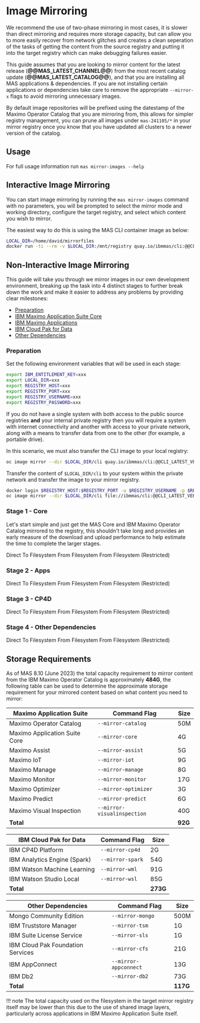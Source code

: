 Image Mirroring
===============================================================================
We recommend the use of two-phase mirroring in most cases, it is slower than direct mirroring and requires more storage capacity, but can allow you to more easily recover from network glitches and creates a clean seperation of the tasks of getting the content from the source registry and putting it into the target registry which can make debugging failures easier.

This guide assumes that you are looking to mirror content for the latest release (**@@MAS_LATEST_CHANNEL@@**) from the most recent catalog update (**@@MAS_LATEST_CATALOG@@**), and that you are installing all MAS applications & dependencies.  If you are not installing certain applications or dependencies take care to remove the appropriate `--mirror-x` flags to avoid mirroring unnecessary images.

By default image repositories will be prefixed using the datestamp of the Maximo Operator Catalog that you are mirroring from, this allows for simpler registry management, you can prune all images under `mas-241105/*` in your mirror registry once you know that you have updated all clusters to a newer version of the catalog.


Usage
-------------------------------------------------------------------------------
For full usage information run `mas mirror-images --help`


Interactive Image Mirroring
-------------------------------------------------------------------------------
You can start image mirroring by running the `mas mirror-images` command with no parameters, you will be prompted to select the mirror mode and working directory, configure the target registry, and select which content you wish to mirror.

The easiest way to do this is using the MAS CLI container image as below:

```bash
LOCAL_DIR=/home/david/mirrorfiles
docker run -ti --rm -v $LOCAL_DIR:/mnt/registry quay.io/ibmmas/cli:@@CLI_LATEST_VERSION@@ mas mirror-images
```


Non-Interactive Image Mirroring
-------------------------------------------------------------------------------
This guide will take you through we mirror images in our own development environment, breaking up the task into 4 distinct stages to further break down the work and make it easier to address any problems by providing clear milestones:

- [Preparation](#preparation)
- [IBM Maximo Application Suite Core](#stage-1-core)
- [IBM Maximo Applications](#stage-2-apps)
- [IBM Cloud Pak for Data](#stage-3-cp4d)
- [Other Dependencies](#stage-4-other-dependencies)

### Preparation
Set the following environment variables that will be used in each stage:

```bash
export IBM_ENTITLEMENT_KEY=xxx
export LOCAL_DIR=xxx
export REGISTRY_HOST=xxx
export REGISTRY_PORT=xxx
export REGISTRY_USERNAME=xxx
export REGISTRY_PASSWORD=xxx
```

If you do not have a single system with both access to the public source registries **and** your internal private registry then you will require a system with internet connectivity and another with access to your private network, along with a means to transfer data from one to the other (for example, a portable drive).

In this scenario, we must also transfer the CLI image to your local registry:

```bash
oc image mirror --dir $LOCAL_DIR/cli quay.io/ibmmas/cli:@@CLI_LATEST_VERSION@@ file://ibmmas/cli:@@CLI_LATEST_VERSION@@
```

Transfer the content of `$LOCAL_DIR/cli` to your system within the private network and transfer the image to your mirror registry.

```bash
docker login $REGISTRY_HOST:$REGISTRY_PORT -u $REGISTRY_USERNAME -p $REGISTRY_PASSWORD
oc image mirror --dir $LOCAL_DIR/cli file://ibmmas/cli:@@CLI_LATEST_VERSION@@ $REGISTRY_HOST:$REGISTRY_PORT/ibmmas/cli:@@CLI_LATEST_VERSION@@
```


### Stage 1 - Core
Let's start simple and just get the MAS Core and IBM Maximo Operator Catalog mirrored to the registry, this shouldn't take long and provides an early measure of the download and upload performance to help estimate the time to complete the larger stages.

<cds-tabs trigger-content="Select an item" value="direct">
  <cds-tab id="tab-direct-core" target="panel-direct-core" value="direct">Direct</cds-tab>
  <cds-tab id="tab-to-core" target="panel-to-core" value="to">To Filesystem</cds-tab>
  <cds-tab id="tab-from-core" target="panel-from-core" value="from">From Filesystem</cds-tab>
  <cds-tab id="tab-from-restricted-core" target="panel-from-restricted-core" value="from-restricted">From Filesystem (Restricted)</cds-tab>
</cds-tabs>

<div class="tab-panel">
  <div id="panel-direct-core" role="tabpanel" aria-labelledby="tab-direct-core" hidden>

```bash
docker run -ti --rm -v $LOCAL_DIR:/mnt/registry quay.io/ibmmas/cli:@@CLI_LATEST_VERSION@@ mas mirror-images \
  -m direct -d /mnt/registry/core \
  -H $REGISTRY_HOST -P $REGISTRY_PORT -u $REGISTRY_USERNAME -p $REGISTRY_PASSWORD \
  -c @@MAS_LATEST_CATALOG@@ -C @@MAS_LATEST_CHANNEL@@ \
  --mirror-catalog --mirror-core \
  --ibm-entitlement $IBM_ENTITLEMENT_KEY
```

  </div>
  <div id="panel-to-core" role="tabpanel" aria-labelledby="tab-to-core" hidden>

```bash
docker run -ti --rm -v $LOCAL_DIR:/mnt/registry quay.io/ibmmas/cli:@@CLI_LATEST_VERSION@@ mas mirror-images \
  -m to-filesystem -d /mnt/registry/core \
  -H $REGISTRY_HOST -P $REGISTRY_PORT -u $REGISTRY_USERNAME -p $REGISTRY_PASSWORD \
  -c @@MAS_LATEST_CATALOG@@ -C @@MAS_LATEST_CHANNEL@@ \
  --mirror-catalog --mirror-core \
  --ibm-entitlement $IBM_ENTITLEMENT_KEY
```

  </div>
  <div id="panel-from-core" role="tabpanel" aria-labelledby="tab-from-core" hidden>

```bash
docker run -ti --rm -v $LOCAL_DIR:/mnt/registry quay.io/ibmmas/cli:@@CLI_LATEST_VERSION@@ mas mirror-images \
  -m from-filesystem -d /mnt/registry/core \
  -H $REGISTRY_HOST -P $REGISTRY_PORT -u $REGISTRY_USERNAME -p $REGISTRY_PASSWORD \
  -c @@MAS_LATEST_CATALOG@@ -C @@MAS_LATEST_CHANNEL@@ \
  --mirror-catalog --mirror-core
```

  </div>
  <div id="panel-from-restricted-core" role="tabpanel" aria-labelledby="tab-from-restricted-core" hidden>
    <p>Transfer the contents of <code>$LOCAL_DIR/core</code> to your system in the private network and run the second phase using the CLI image that was mirrored to your private registry during preparation.</p>

```bash
docker run -ti --rm -v $LOCAL_DIR:/mnt/registry $REGISTRY_HOST:$REGISTRY_PORT/ibmmas/cli:@@CLI_LATEST_VERSION@@ mas mirror-images \
  -m from-filesystem -d /mnt/registry/core \
  -H $REGISTRY_HOST -P $REGISTRY_PORT -u $REGISTRY_USERNAME -p $REGISTRY_PASSWORD \
  -c @@MAS_LATEST_CATALOG@@ -C @@MAS_LATEST_CHANNEL@@ \
  --mirror-catalog --mirror-core
```

  </div>
</div>


### Stage 2 - Apps

<cds-tabs trigger-content="Select an item" value="direct">
  <cds-tab id="tab-direct-apps" target="panel-direct-apps" value="direct">Direct</cds-tab>
  <cds-tab id="tab-to-apps" target="panel-to-apps" value="to">To Filesystem</cds-tab>
  <cds-tab id="tab-from-apps" target="panel-from-apps" value="from">From Filesystem</cds-tab>
  <cds-tab id="tab-from-restricted-apps" target="panel-from-restricted-apps" value="from-restricted">From Filesystem (Restricted)</cds-tab>
</cds-tabs>

<div class="tab-panel">
  <div id="panel-direct-apps" role="tabpanel" aria-labelledby="tab-direct-apps" hidden>

```bash
docker run -ti --rm -v $LOCAL_DIR:/mnt/registry quay.io/ibmmas/cli:@@CLI_LATEST_VERSION@@ mas mirror-images \
  -m direct -d /mnt/registry/apps \
  -H $REGISTRY_HOST -P $REGISTRY_PORT -u $REGISTRY_USERNAME -p $REGISTRY_PASSWORD \
  -c @@MAS_LATEST_CATALOG@@ -C @@MAS_LATEST_CHANNEL@@ \
  --mirror-assist --mirror-iot --mirror-manage --mirror-icd --mirror-monitor --mirror-optimizer --mirror-predict --mirror-visualinspection \
  --ibm-entitlement $IBM_ENTITLEMENT_KEY
```

  </div>
  <div id="panel-to-apps" role="tabpanel" aria-labelledby="tab-to-apps" hidden>

```bash
docker run -ti --rm -v $LOCAL_DIR:/mnt/registry quay.io/ibmmas/cli:@@CLI_LATEST_VERSION@@ mas mirror-images \
  -m to-filesystem -d /mnt/registry/apps \
  -H $REGISTRY_HOST -P $REGISTRY_PORT -u $REGISTRY_USERNAME -p $REGISTRY_PASSWORD \
  -c @@MAS_LATEST_CATALOG@@ -C @@MAS_LATEST_CHANNEL@@ \
  --mirror-assist --mirror-iot --mirror-manage --mirror-icd --mirror-monitor --mirror-optimizer --mirror-predict --mirror-visualinspection \
  --ibm-entitlement $IBM_ENTITLEMENT_KEY
```

  </div>
  <div id="panel-from-apps" role="tabpanel" aria-labelledby="tab-from-apps" hidden>

```bash
docker run -ti --rm -v $LOCAL_DIR:/mnt/registry quay.io/ibmmas/cli:@@CLI_LATEST_VERSION@@ mas mirror-images \
  -m from-filesystem -d /mnt/registry/apps \
  -H $REGISTRY_HOST -P $REGISTRY_PORT -u $REGISTRY_USERNAME -p $REGISTRY_PASSWORD \
  -c @@MAS_LATEST_CATALOG@@ -C @@MAS_LATEST_CHANNEL@@ \
  --mirror-assist --mirror-iot --mirror-manage --mirror-icd --mirror-monitor --mirror-optimizer --mirror-predict --mirror-visualinspection
```

  </div>
  <div id="panel-from-restricted-apps" role="tabpanel" aria-labelledby="tab-from-restricted-apps" hidden>
    <p>Transfer the contents of <code>$LOCAL_DIR/apps</code> to your system in the private network and run the second phase using the CLI image that was mirrored to your private registry during preparation.</p>

```bash
docker run -ti --rm -v $LOCAL_DIR:/mnt/registry $REGISTRY_HOST:$REGISTRY_PORT/ibmmas/cli:@@CLI_LATEST_VERSION@@ mas mirror-images \
  -m from-filesystem -d /mnt/registry/apps \
  -H $REGISTRY_HOST -P $REGISTRY_PORT -u $REGISTRY_USERNAME -p $REGISTRY_PASSWORD \
  -c @@MAS_LATEST_CATALOG@@ -C @@MAS_LATEST_CHANNEL@@ \
  --mirror-assist --mirror-iot --mirror-manage --mirror-icd --mirror-monitor --mirror-optimizer --mirror-predict --mirror-visualinspection
```

  </div>
</div>


### Stage 3 - CP4D

<cds-tabs trigger-content="Select an item" value="direct">
  <cds-tab id="tab-direct-cp4d" target="panel-direct-cp4d" value="direct">Direct</cds-tab>
  <cds-tab id="tab-to-cp4d" target="panel-to-cp4d" value="to">To Filesystem</cds-tab>
  <cds-tab id="tab-from-cp4d" target="panel-from-cp4d" value="from">From Filesystem</cds-tab>
  <cds-tab id="tab-from-restricted-cp4d" target="panel-from-restricted-cp4d" value="from-restricted">From Filesystem (Restricted)</cds-tab>
</cds-tabs>

<div class="tab-panel">
  <div id="panel-direct-cp4d" role="tabpanel" aria-labelledby="tab-direct-cp4d" hidden>

```bash
docker run -ti --rm -v $LOCAL_DIR:/mnt/registry quay.io/ibmmas/cli:@@CLI_LATEST_VERSION@@ mas mirror-images \
  -m direct -d /mnt/registry/cp4d \
  -H $REGISTRY_HOST -P $REGISTRY_PORT- u $REGISTRY_USERNAME -p $REGISTRY_PASSWORD \
  -c @@MAS_LATEST_CATALOG@@ -C @@MAS_LATEST_CHANNEL@@ \
  --mirror-cp4d --mirror-spark --mirror-wml --mirror-wsl --mirror-cognos \
  --ibm-entitlement $IBM_ENTITLEMENT_KEY
```

  </div>
  <div id="panel-to-cp4d" role="tabpanel" aria-labelledby="tab-to-cp4d" hidden>

```bash
docker run -ti --rm -v $LOCAL_DIR:/mnt/registry quay.io/ibmmas/cli:@@CLI_LATEST_VERSION@@ mas mirror-images \
  -m to-filesystem -d /mnt/registry/cp4d \
  -H $REGISTRY_HOST -P $REGISTRY_PORT- u $REGISTRY_USERNAME -p $REGISTRY_PASSWORD \
  -c @@MAS_LATEST_CATALOG@@ -C @@MAS_LATEST_CHANNEL@@ \
  --mirror-cp4d --mirror-spark --mirror-wml --mirror-wsl --mirror-cognos \
  --ibm-entitlement $IBM_ENTITLEMENT_KEY
```

  </div>
  <div id="panel-from-cp4d" role="tabpanel" aria-labelledby="tab-from-cp4d" hidden>

```bash
docker run -ti --rm -v $LOCAL_DIR:/mnt/registry quay.io/ibmmas/cli:@@CLI_LATEST_VERSION@@ mas mirror-images \
  -m from-filesystem -d /mnt/registry/cp4d \
  -H $REGISTRY_HOST -P $REGISTRY_PORT- u $REGISTRY_USERNAME -p $REGISTRY_PASSWORD \
  -c @@MAS_LATEST_CATALOG@@ -C @@MAS_LATEST_CHANNEL@@ \
  --mirror-cp4d --mirror-spark --mirror-wml --mirror-wsl --mirror-cognos
```

  </div>
  <div id="panel-from-restricted-cp4d" role="tabpanel" aria-labelledby="tab-from-restricted-cp4d" hidden>
    <p>Transfer the contents of <code>$LOCAL_DIR/cp4d</code> to your system in the private network and run the second phase using the CLI image that was mirrored to your private registry during preparation.</p>

```bash
docker run -ti --rm -v $LOCAL_DIR:/mnt/registry $REGISTRY_HOST:$REGISTRY_PORT/ibmmas/cli:@@CLI_LATEST_VERSION@@ mas mirror-images \
  -m from-filesystem -d /mnt/registry/cp4d \
  -H $REGISTRY_HOST -P $REGISTRY_PORT- u $REGISTRY_USERNAME -p $REGISTRY_PASSWORD \
  -c @@MAS_LATEST_CATALOG@@ -C @@MAS_LATEST_CHANNEL@@ \
  --mirror-cp4d --mirror-spark --mirror-wml --mirror-wsl --mirror-cognos
```

  </div>
</div>


### Stage 4 - Other Dependencies

<cds-tabs trigger-content="Select an item" value="direct">
  <cds-tab id="tab-direct-other" target="panel-direct-other" value="direct">Direct</cds-tab>
  <cds-tab id="tab-to-other" target="panel-to-other" value="to">To Filesystem</cds-tab>
  <cds-tab id="tab-from-other" target="panel-from-other" value="from">From Filesystem</cds-tab>
  <cds-tab id="tab-from-restricted-other" target="panel-from-restricted-other" value="from-restricted">From Filesystem (Restricted)</cds-tab>
</cds-tabs>

<div class="tab-panel">
  <div id="panel-direct-other" role="tabpanel" aria-labelledby="tab-direct-other" hidden>

```bash
docker run -ti --rm -v $LOCAL_DIR:/mnt/registry quay.io/ibmmas/cli:@@CLI_LATEST_VERSION@@ mas mirror-images \
  -m direct -d /mnt/registry/other \
  -H $REGISTRY_HOST -P $REGISTRY_PORT -u $REGISTRY_USERNAME -p $REGISTRY_PASSWORD \
  -c @@MAS_LATEST_CATALOG@@ -C @@MAS_LATEST_CHANNEL@@ \
  --mirror-mongo --mirror-tsm --mirror-sls --mirror-cfs --mirror-db2 --mirror-appconnect \
  --ibm-entitlement $IBM_ENTITLEMENT_KEY
```

  </div>
  <div id="panel-to-other" role="tabpanel" aria-labelledby="tab-to-other" hidden>

```bash
docker run -ti --rm -v $LOCAL_DIR:/mnt/registry quay.io/ibmmas/cli:@@CLI_LATEST_VERSION@@ mas mirror-images \
  -m to-filesystem -d /mnt/registry/other \
  -H $REGISTRY_HOST -P $REGISTRY_PORT -u $REGISTRY_USERNAME -p $REGISTRY_PASSWORD \
  -c @@MAS_LATEST_CATALOG@@ -C @@MAS_LATEST_CHANNEL@@ \
  --mirror-mongo --mirror-tsm --mirror-sls --mirror-cfs --mirror-db2 --mirror-appconnect \
  --ibm-entitlement $IBM_ENTITLEMENT_KEY
```

  </div>
  <div id="panel-from-other" role="tabpanel" aria-labelledby="tab-from-other" hidden>

```bash
docker run -ti --rm -v $LOCAL_DIR:/mnt/registry quay.io/ibmmas/cli:@@CLI_LATEST_VERSION@@ mas mirror-images \
  -m from-filesystem -d /mnt/registry/other \
  -H $REGISTRY_HOST -P $REGISTRY_PORT -u $REGISTRY_USERNAME -p $REGISTRY_PASSWORD \
  -c @@MAS_LATEST_CATALOG@@ -C @@MAS_LATEST_CHANNEL@@ \
  --mirror-mongo --mirror-tsm --mirror-sls --mirror-cfs --mirror-db2 --mirror-appconnect
```

  </div>
  <div id="panel-from-restricted-other" role="tabpanel" aria-labelledby="tab-from-restricted-other" hidden>
    <p>Transfer the contents of <code>$LOCAL_DIR/other</code> to your system in the private network and run the second phase using the CLI image that was mirrored to your private registry during preparation.</p>

```bash
docker run -ti --rm -v $LOCAL_DIR:/mnt/registry $REGISTRY_HOST:$REGISTRY_PORT/ibmmas/cli:@@CLI_LATEST_VERSION@@ mas mirror-images \
  -m from-filesystem -d /mnt/registry/other \
  -H $REGISTRY_HOST -P $REGISTRY_PORT -u $REGISTRY_USERNAME -p $REGISTRY_PASSWORD \
  -c @@MAS_LATEST_CATALOG@@ -C @@MAS_LATEST_CHANNEL@@ \
  --mirror-mongo --mirror-tsm --mirror-sls --mirror-cfs --mirror-db2 --mirror-appconnect
```

  </div>
</div>


Storage Requirements
-------------------------------------------------------------------------------
As of MAS 8.10 (June 2023) the total capacity requirement to mirror content from the IBM Maximo Operator Catalog is approximately **484G**, the following table can be used to determine the approximate storage requirement for your mirrored content based on what content you need to mirror:

| Maximo Application Suite        | Command Flag                | Size    |
| ------------------------------- | --------------------------- | ------- |
| Maximo Operator Catalog         | `--mirror-catalog`          | 50M     |
| Maximo Application Suite Core   | `--mirror-core`             | 4G      |
| Maximo Assist                   | `--mirror-assist`           | 5G      |
| Maximo IoT                      | `--mirror-iot`              | 9G      |
| Maximo Manage                   | `--mirror-manage`           | 8G      |
| Maximo Monitor                  | `--mirror-monitor`          | 17G     |
| Maximo Optimizer                | `--mirror-optimizer`        | 3G      |
| Maximo Predict                  | `--mirror-predict`          | 6G      |
| Maximo Visual Inspection        | `--mirror-visualinspection` | 40G     |
| **Total**                       |                             | **92G** |

| IBM Cloud Pak for Data       | Command Flag                | Size     |
| ---------------------------- | --------------------------- | -------- |
| IBM CP4D Platform            | `--mirror-cp4d`             | 2G       |
| IBM Analytics Engine (Spark) | `--mirror-spark`            | 54G      |
| IBM Watson Machine Learning  | `--mirror-wml`              | 91G      |
| IBM Watson Studio Local      | `--mirror-wsl`              | 85G      |
| **Total**                    |                             | **273G** |

| Other Dependencies                | Command Flag                | Size     |
| --------------------------------- | --------------------------- | -------- |
| Mongo Community Edition           | `--mirror-mongo`            | 500M     |
| IBM Truststore Manager            | `--mirror-tsm`              | 1G       |
| IBM Suite License Service         | `--mirror-sls`              | 1G       |
| IBM Cloud Pak Foundation Services | `--mirror-cfs`              | 21G      |
| IBM AppConnect                    | `--mirror-appconnect`       | 13G      |
| IBM Db2                           | `--mirror-db2`              | 73G      |
| **Total**                         |                             | **117G** |

!!! note
    The total capacity used on the filesystem in the target mirror registry itself may be lower than this due to the use of shared image layers, particularly across applications in IBM Maximo Application Suite itself.

